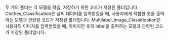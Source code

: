 두 개의 폴더는 각 모델을 학습, 저장하기 위한 코드가 저장된 폴더입니다.
Clothes_Classification은 날씨 데이터를 입력받았을 때, 사용자에게 적합한 옷을 출력하는 모델과 관련된 코드가 저장된 폴더입니다.
Multilabel_Image_Classification은 사용자의 이미지를 입력받았을 때, 이미지안 옷의 label을 출력하는 모델과 관련된 코드가 저장된 폴더입니다.